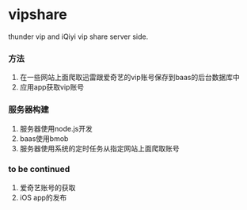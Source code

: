 # vipshare
thunder vip and iQiyi vip share server side.

### 方法

1. 在一些网站上面爬取迅雷跟爱奇艺的vip账号保存到baas的后台数据库中
2. 应用app获取vip账号

### 服务器构建

1. 服务器使用node.js开发
2. baas使用bmob
3. 服务器使用系统的定时任务从指定网站上面爬取账号

### to be continued
1. 爱奇艺账号的获取
2. iOS app的发布




